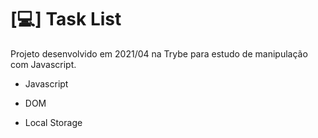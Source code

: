 # [💻] Task List 

Projeto desenvolvido em 2021/04 na Trybe para estudo de manipulação com Javascript.

* Javascript

* DOM

* Local Storage

  